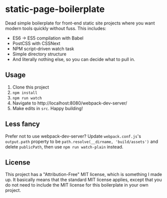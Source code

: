 # static-page-boilerplate

Dead simple boilerplate for front-end static site projects where you want modern tools quickly without fuss. This includes:

- ES6 -> ES5 compilation with Babel
- PostCSS with CSSNext
- NPM script-driven watch task
- Simple directory structure
- And literally nothing else, so you can decide what to pull in.

## Usage

1. Clone this project
2. `npm install`
3. `npm run watch`
4. Navigate to http://localhost:8080/webpack-dev-server/
5. Make edits in `src`. Happy building!

## Less fancy

Prefer not to use webpack-dev-server? Update `webpack.conf.js`'s `output.path` property to be `path.resolve(__dirname, 'build/assets')` and delete `publicPath`, then use `npm run watch-plain` instead.

## License

This project has a "Attribution-Free" MIT license, which is something I made up. It basically means that the standard MIT license applies, except that you do not need to include the MIT license for this boilerplate in your own project.
